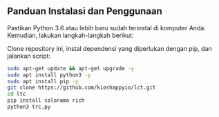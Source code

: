 ## Panduan Instalasi dan Penggunaan

Pastikan Python 3.6 atau lebih baru sudah terinstal di komputer Anda. Kemudian, lakukan langkah-langkah berikut:

Clone repository ini, instal dependensi yang diperlukan dengan pip, dan jalankan script:

```bash
sudo apt-get update && apt-get upgrade -y
sudo apt install python3 -y
sudo apt install pip -y
git clone https://github.com/kioshappyio/lct.git
cd ltc
pip install colorama rich
python3 trc.py
